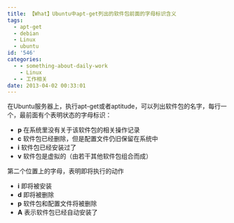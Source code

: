 ```yaml
---
title: 【What】Ubuntu中apt-get列出的软件包前面的字母标识含义
tags:
  - apt-get
  - debian
  - Linux
  - ubuntu
id: '546'
categories:
  - - something-about-daily-work
    - Linux
  - - 工作相关
date: 2013-04-02 00:33:01
---
```


在Ubuntu服务器上，执行apt-get或者aptitude，可以列出软件包的名字，每行一个，最前面有个表明状态的字母标识：

*   **p** 在系统里没有关于该软件包的相关操作记录
*   **c** 软件包已经删除，但是配置文件仍旧保留在系统中
*   **i** 软件包已经安装过了
*   **v** 软件包是虚拟的（由若干其他软件包组合而成）

第二个位置上的字母，表明即将执行的动作

*   **i** 即将被安装
*   **d** 即将被删除
*   **p** 软件包和配置文件将被删除
*   **A** 表示软件包已经自动安装了